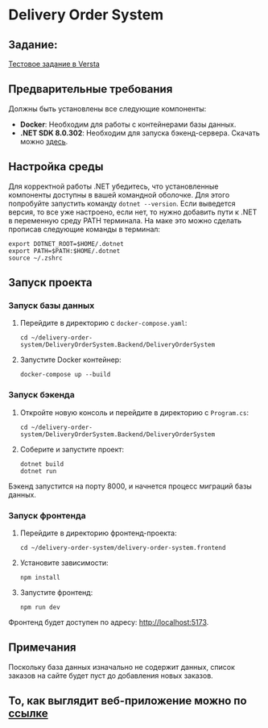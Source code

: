 # Delivery Order System


## Задание:

[Тестовое задание в Versta](https://versta.io/hr/testfordevjun)


## Предварительные требования

Должны быть установлены все следующие компоненты:
- **Docker**: Необходим для работы с контейнерами базы данных.
- **.NET SDK 8.0.302**: Необходим для запуска бэкенд-сервера. Скачать можно [здесь](https://dotnet.microsoft.com/ru-ru/download/dotnet/8.0).


## Настройка среды

Для корректной работы .NET убедитесь, что установленные компоненты доступны в вашей командной оболочке. Для этого попробуйте запустить команду ```dotnet --version```. Если выведется версия, то все уже настроено, если нет, то нужно добавить пути к .NET в переменную среду PATH терминала. На маке это можно сделать прописав следующие команды в терминал:

```shell
export DOTNET_ROOT=$HOME/.dotnet
export PATH=$PATH:$HOME/.dotnet
source ~/.zshrc
```

## Запуск проекта


### Запуск базы данных

1. Перейдите в директорию с `docker-compose.yaml`:
    ```shell
    cd ~/delivery-order-system/DeliveryOrderSystem.Backend/DeliveryOrderSystem
    ```
2. Запустите Docker контейнер:
    ```shell
    docker-compose up --build
    ```

### Запуск бэкенда

1. Откройте новую консоль и перейдите в директорию с `Program.cs`:
    ```shell
    cd ~/delivery-order-system/DeliveryOrderSystem.Backend/DeliveryOrderSystem
    ```
2. Соберите и запустите проект:
    ```shell
    dotnet build
    dotnet run
    ```

Бэкенд запустится на порту 8000, и начнется процесс миграций базы данных.


### Запуск фронтенда

1. Перейдите в директорию фронтенд-проекта:
    ```shell
    cd ~/delivery-order-system/delivery-order-system.frontend
    ```
2. Установите зависимости:
    ```shell
    npm install
    ```
3. Запустите фронтенд:
    ```shell
    npm run dev
    ```

Фронтенд будет доступен по адресу: [http://localhost:5173](http://localhost:5173).

## Примечания

Поскольку база данных изначально не содержит данных, список заказов на сайте будет пуст до добавления новых заказов.

## То, как выглядит веб-приложение можно по [ссылке](https://disk.yandex.ru/i/YeOx18LB4cJc2Q) 
